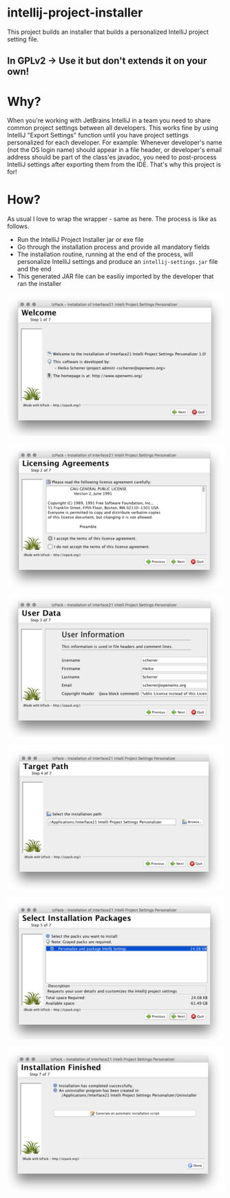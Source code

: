 # intellij-project-installer
This project builds an installer that builds a personalized IntelliJ project setting file.

## In GPLv2 -> Use it but don't extends it on your own!

# Why?
When you're working with JetBrains IntelliJ in a team you need to share common project settings between all developers.
This works fine by using IntelliJ "Export Settings" function until you have project settings personalized for each
developer. For example: Whenever developer's name (not the OS login name) should appear in a file header, or developer's
email address should be part of the class'es javadoc, you need to post-process IntelliJ settings after exporting them
from the IDE. That's why this project is for!

# How?
As usual I love to wrap the wrapper - same as here. The process is like as follows.
 -  Run the IntelliJ Project Installer jar or exe file
 -  Go through the installation process and provide all mandatory fields
 -  The installation routine, running at the end of the process, will personalize IntelliJ settings and produce an `intellij-settings.jar` file and the end
 -  This generated JAR file can be easiliy imported by the developer that ran the installer

![1]

![2]

![3]

![4]

![5]

![6]

[1]: docs/1.png
[2]: docs/2.png
[3]: docs/3.png
[4]: docs/4.png
[5]: docs/5.png
[6]: docs/6.png